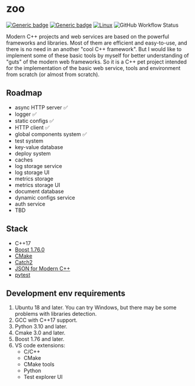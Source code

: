 # zoo
[![Generic badge](https://img.shields.io/badge/purpose-education-orange.svg)](https://shields.io/)
[![Generic badge](https://img.shields.io/badge/lang-cpp-blue.svg)](https://shields.io/)
[![Linux](https://svgshare.com/i/Zhy.svg)](https://svgshare.com/i/Zhy.svg)
![GitHub Workflow Status](https://img.shields.io/github/workflow/status/lilSpeedwagon/zoo/C++%20build%20and%20test?label=build)

Modern C++ projects and web services are based on the powerful frameworks and libraries. 
Most of them are efficient and easy-to-use, and there is no need in an another "cool C++ framework". 
But I would like to implement some of these basic tools by myself for better understanding of "guts" of the modern web frameworks.
So it is a C++ pet project intended for the implementation of the basic web service, tools and environment from scratch (or almost from scratch).

## Roadmap
- async HTTP server :white_check_mark:
- logger :white_check_mark:
- static configs :white_check_mark:
- HTTP client :white_check_mark:
- global components system :white_check_mark:
- test system
- key-value database
- deploy system
- caches
- log storage service
- log storage UI
- metrics storage
- metrics storage UI
- document database
- dynamic configs service
- auth service
- TBD

## Stack
- C++17
- [Boost 1.76.0](https://www.boost.org/)
- [CMake](https://cmake.org/)
- [Catch2](https://github.com/catchorg/Catch2)
- [JSON for Modern C++](https://github.com/nlohmann/json)
- [pytest](https://docs.pytest.org/)

## Development env requirements
1. Ubuntu 18 and later. You can try Windows, but there may be some problems with libraries detection.
2. GCC with C++17 support.
3. Python 3.10 and later.
4. Cmake 3.0 and later.
5. Boost 1.76 and later.
6. VS code extensions:
    * C/C++
    * CMake
    * CMake tools
    * Python
    * Test explorer UI
